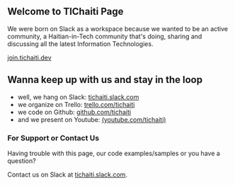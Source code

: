 ## Welcome to TIChaiti Page

We were born on Slack as a workspace because we wanted to be an active community, a Haitian-in-Tech community that's doing, sharing and discussing all the latest Information Technologies.

[join.tichaiti.dev](http://join.tichaiti.dev)


## Wanna keep up with us and stay in the loop

- well, we hang on Slack: [tichaiti.slack.com](http://join.tichaiti.dev)
- we organize on Trello: [trello.com/tichaiti](https://trello.com/tichaiti)
- we code on Github: [github.com/tichaiti](https://github.com/tichaiti)
- and we present on Youtube: [(youtube.com/tichaiti)](https://www.youtube.com/channel/UC7HPriaqy3rYKrsqWOxKqEQ)

### For Support or Contact Us

Having trouble with this page, our code examples/samples or you have a question? 

Contact us on Slack at [tichaiti.slack.com](http://join.tichaiti.dev).
